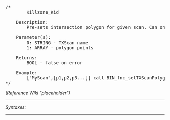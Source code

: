 <pre>/*
		Killzone_Kid

	Description:
		Pre-sets intersection polygon for given scan. Can only be done with newly created scans since once the first scan is made, the polygon cannot be overwritten

	Parameter(s):
		0: STRING - TXScan name
		1: ARRAY - polygon points

	Returns:
		BOOL - false on error
		
	Example:
		["MyScan",[p1,p2,p3...]] call BIN_fnc_setTXScanPolygon
*/</pre>

*(Reference Wiki "placeholder")*


---
*Syntaxes:*

<!-- [] call `BIN_fnc_setTXScanPolygon` -->

---
